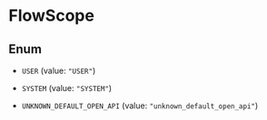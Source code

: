 

# FlowScope

## Enum


* `USER` (value: `"USER"`)

* `SYSTEM` (value: `"SYSTEM"`)

* `UNKNOWN_DEFAULT_OPEN_API` (value: `"unknown_default_open_api"`)



